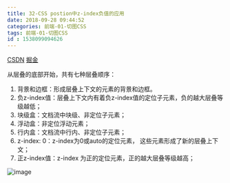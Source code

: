 ```yaml
---
title: 32-CSS postion中z-index负值的应用
date: 2018-09-28 09:44:52
categories: 前端-01-切图CSS
tags: 前端-01-切图CSS
id : 1538099094626
---
```

[CSDN](https://blog.csdn.net/lihefei_coder/article/details/72869065)
[掘金](https://juejin.im/post/5ba4efe36fb9a05cf52ac192)

从层叠的底部开始，共有七种层叠顺序：

1. 背景和边框：形成层叠上下文的元素的背景和边框。
2. 负z-index值：层叠上下文内有着负z-index值的定位子元素，负的越大层叠等级越低；
3. 块级盒：文档流中块级、非定位子元素；
4. 浮动盒：非定位浮动元素；
5. 行内盒：文档流中行内、非定位子元素；
6. z-index: 0：z-index为0或auto的定位元素， 这些元素形成了新的层叠上下文；
7. 正z-index值：z-index 为正的定位元素，正的越大层叠等级越高；

![image](https://segmentfault.com/img/bVbgakw?w=768&h=383)